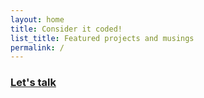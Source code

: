 ```yaml
---
layout: home
title: Consider it coded!
list_title: Featured projects and musings
permalink: /
---
```


### [Let's talk](mailto:tbmeans2005@gmail.com)
